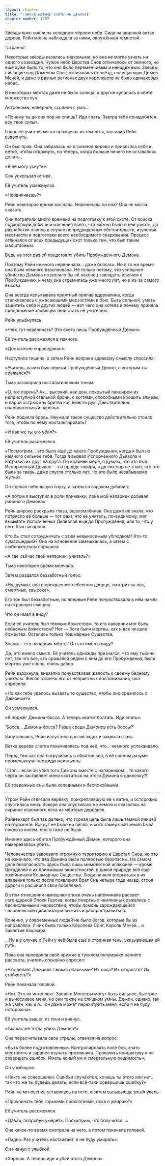 ```yaml
---
layout: chapter
title: "Тонкие нюансы охоты на Демонов"
chapter_number: 1707
---
```




Звёзды ярко сияли на холодном чёрном небе. Сидя на широкой ветке дерева, Рейн молча наблюдала за ними, окружённая темнотой.

'Странно'.

Некоторые звёзды казались знакомыми, но она не могла узнать ни одного созвездия. Чужое небо Царства Снов отличалось от земного, но ещё хуже было то, что оно было переменчивым и ненадёжным. Звёзды, сияющие над Доменом Сонг, отличались от звёзд, освещающих Домен Мечей, и даже в разных регионах двух королевств не было одинаковых небес.

В некоторых местах даже не было солнца, а другие купались в свете множества лун.

Астрономы, наверное, сходили с ума...

«Почему ты до сих пор не спишь? Иди спать. Завтра тебе понадобятся все твои силы».

Голос её учителя мягко прозвучал из темноты, заставив Рейн вздохнуть.

Он был прав. Она забралась на огромное дерево и привязала себя к ветке, чтобы отдохнуть, но теперь, когда больше ничего не оставалось делать...

«Я не могу уснуть».

Сон ускользал от неё.

Её учитель усмехнулся.

«Нервничаешь?»

Рейн некоторое время молчала. Нервничала ли она? Она не могла сказать.

Они потратили много времени на подготовку к этой охоте. От поиска подходящей добычи и изучения всего, что можно было о ней узнать, до разработки планов в случае непредвиденных обстоятельств, изучения местности и подготовки всего необходимого снаряжения. Процесс отличался от всех предыдущих охот только тем, что был таким масштабным.

Ведь на этот раз ей предстояло убить Пробуждённого Демона.

Поэтому Рейн немного нервничала... даже боялась. Но в то же время она была немного взволнована. Не только потому, что успешное убийство Демона позволило бы ей наконец завладеть ключом к Пробуждению, к чему она стремилась уже много лет, но и из-за самого вызова.

Она всегда испытывала приятный прилив адреналина, когда сталкивалась с ужасающими мерзостями в бою. Быть сильной, уметь защитить себя и других людей — вот чего она хотела и почему приняла предложение зловещей тени стать её учителем.

Рейн улыбнулась.

«Чего тут нервничать? Это всего лишь Пробуждённый Демон».

Её учитель рассмеялся в темноте.

«Достаточно справедливо».

Наступила тишина, а затем Рейн вопреки здравому смыслу спросила:

«Учитель, каким был первый Пробуждённый Демон, с которым ты сражался?»

Тьма заговорила ностальгическим тоном:

«О, тот парень? Ах... высокий, как дом, покрытый панцирем из неприступной стальной брони, с когтями, способными крошить алмазы, и парой острых как бритва кос вместо рук. Действительно очаровательный парень».

Рейн подняла бровь. Неужели такое существо действительно стоило того, чтобы по нему ностальгировать?

«И как же ты его убил?»

Её учитель рассмеялся.

«Посмотрим... это было ещё до моего Пробуждения, когда я был не намного сильнее тебя. Тогда я вызвал Испорченного Дьявола и натравил их друг на друга. По крайней мере, я думаю, что это был Испорченный Дьявол — по правде говоря, я до сих пор не знаю, что это была за тварь, даже спустя столько лет. Но это было незабываемо жутко».

Он сделал небольшую паузу, а затем со вздохом добавил:

«А потом я выступил в роли приманки, пока мой напарник добивал раненого Демона».

Рейн широко раскрыла глаза, ошеломлённая. Она даже не знала, что потрясло её больше — тот факт, что её учитель, по-видимому, мог вызывать Испорченных Дьяволов ещё до Пробуждения, или то, что у него был напарник.

Кто бы стал сотрудничать с этим невыносимым ублюдком? Кто-то сумасшедший? Она на мгновение замешкалась, а затем с любопытством спросила:

«А где сейчас твой напарник, учитель?»

Тьма некоторое время молчала.

Затем раздался беззаботный голос:

«Ну, думаю, она в прекрасном небесном дворце, смотрит на нас, смертных, свысока».

Его тон был беззаботным, но впервые Рейн почувствовала в нём намёк на странную эмоцию.

Что он имел в виду?

Если её учитель был тёмным божеством, то его напарник мог быть небесным божеством? Нет — боги были мертвы, как и все низшие божества. Остались только Кошмарные Существа.

Значит... его напарник мёртв? Он это имел в виду?

Да, это имело смысл. Её учитель однажды признался, что ему тысячи лет, так что все, кто сражался рядом с ним до его Пробуждения, были мертвы уже очень, очень давно.

Рейн вздохнула, внезапно почувствовав жалость к своему бедному учителю. Желая отвлечь его от неприятных воспоминаний, она спросила:

«Но как тебе удалось вызвать то существо, чтобы оно сразилось с Демоном?»

Он усмехнулся.

«Я поджёг Демона-босса. А теперь хватит болтать. Иди спать».

'Босса... Демона-босса? Разве среди Демонов есть боссы?'

Запутавшись, Рейн испустила долгий вздох и закрыла глаза.

Ветка дерева слегка покачивалась под ней, что... немного успокаивало.

Перед тем как она погрузилась в объятия сна, в её сонном разуме промелькнула неожиданная мысль.

'Стоп... если он убил того Демона вместе с напарником... то какого чёрта он заставляет меня охотиться на этого Демона в одиночку?!'

Её тревожные сны были холодными и беспокойными.

***

Утром Рейн отвязала верёвку, прикреплявшую её к ветке, и осторожно спустилась вниз. Вскоре она спустилась на землю и оказалась на окраине огромного леса из мёртвых деревьев.

Рэйвенхарт был так далеко, что горная цепь была лишь тёмной линией на горизонте. Вокруг не было ни пепла, и хотя замёрзшая земля была покрыта инеем, снега тоже не было.

Именно здесь обитал Пробуждённый Демон, которого она намеревалась убить.

Человечество завоевало огромную территорию в Царстве Снов, но это не означало, что два Домена были полностью безопасны. На самом деле безопасность здесь была лишь мимолётной иллюзией — кроме Цитаделей и их ближайших окрестностей, в дикой природе всё ещё хозяйничали Кошмарные Существа. Люди начали вторгаться в их владения только после появления Врат Сна четыре года назад, строя дороги и расширяя свои поселения.

В этом отношении нынешняя эпоха очень напоминала рассвет легендарной Эпохи Героев, когда смертные чемпионы сражались с бесчисленными мерзостями, чтобы помочь зарождающейся человеческой цивилизации выжить и распространиться.

Конечно, у современных людей не было богов, которые бы их направляли. У них была только Королева Сонг, Король Мечей... и Заклятие Кошмара.

...Ну а в случае с Рейн у неё была ещё и странная тень, указывающая ей путь.

Пока она проверяла своё оружие в тусклом полумраке раннего рассвета, учитель спокойно спросил:

«Что делает Демонов такими опасными? Их сила? Их скорость? Их стойкость?»

Рейн покачала головой.

«Нет. Это их интеллект. Звери и Монстры могут быть сильнее, быстрее и выносливее меня, но они также не слишком умны. Демон, однако, так же умён, как и я... он даже может перехитрить меня, если я не буду осторожна».

Её учитель вышел из тени и кивнул.

«Так как же тогда убить Демона?»

Она пересчитывала свои стрелы, отвечая на вопрос:

«Быть более подготовленным. Контролировать поле боя, знать местность и заранее изучать противника. Проявлять инициативу и не совершать ошибок. Иметь ясный ум и смертельную решимость».

Он улыбнулся.

«Никто не совершенен. Ошибки случаются, хочешь ты этого или нет... так что же ты будешь делать, если всё-таки совершишь ошибку?»

Рейн на мгновение уставилась на него, а затем вызывающе улыбнулась.

«Проклинать тебя горькими проклятиями, пока я умираю?»

Её учитель рассмеялся.

«Давай, попробуй умереть. Посмотрим, что получится...»

Она какое-то время смотрела на него, а потом покачала головой.

«Ладно. Раз учитель настаивает, я не буду умирать».

Он кивнул с улыбкой.

«Хорошо. А теперь иди и убей этого Демона».

